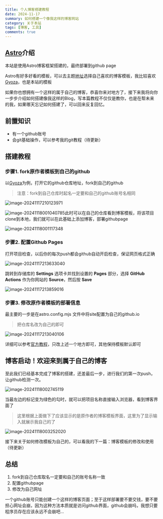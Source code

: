 ```yaml
---
title: 个人博客搭建教程
date: 2024-11-17
summary: 如何搭建一个像我这样的博客网站
category: 关于本站
tags: [博客, 工具]
comments: true
---
```


## [Astro](https://docs.astro.build/zh-cn/getting-started/)介绍

本站是使用Astro博客框架搭建的，最终部署到github page

Astro有好多好看的模板，可以去主题[地址](https://astro.build/themes/)选择自己喜欢的博客模板，我比较喜欢[Gyoza](https://github.com/lxchapu/astro-gyoza)，也是本站的模板

如果你也想拥有一个这样的属于自己的博客，恭喜你来对地方了，接下来我将向你一步步介绍如何搭建像我这样的Blog，写本篇教程不仅仅是教你，也是在帮未来的我，如果哪天忘记如何搭建了，可以回来反复回忆。

## 前置知识

- 有一个github账号
- 会git基础操作，可以参考我的git教程（待更新）

## 搭建教程

### 步骤1. fork原作者模板到自己的github

以[Gyoza](https://github.com/lxchapu/astro-gyoza)为例，打开它的github仓库地址，fork到自己的github

> 注意：fork到自己仓库时起名一定要和自己的github账号名相同

![image-20241117210123971](https://picture-note-1328988318.cos.ap-nanjing.myqcloud.com/Typora/202411172101199.png)

![image-20241118001040785](https://picture-note-1328988318.cos.ap-nanjing.myqcloud.com/Typora/202411180010937.png)此时可以在自己的仓库看到博客模板，将该项目clone到本地，我们就可以在此基础上添加博客，部署githubpage

![image-20241118001117348](https://picture-note-1328988318.cos.ap-nanjing.myqcloud.com/Typora/202411180011385.png)

### 步骤2. 配置Github Pages

打开项目检查，以后你的每次push都会github自动开启检查，保证网页格式正确

![image-20241117213633040](https://picture-note-1328988318.cos.ap-nanjing.myqcloud.com/Typora/202411172136136.png)

跳转到存储库的 **Settings** 选项卡并找到设置的 **Pages** 部分，选择 **GitHub Actions** 作为你网站的 **Source**，然后按 **Save**

![image-20241117213859016](https://picture-note-1328988318.cos.ap-nanjing.myqcloud.com/Typora/202411172138161.png)

### 步骤3. 修改原作者模板的部署信息

最主要的一步是在astro.config.mjs 文件中将site配置为自己的github.io

> 把仓库名改为自己的即可

![image-20241117213040106](https://picture-note-1328988318.cos.ap-nanjing.myqcloud.com/Typora/202411172130197.png)

详细可以参考[官方教程](https://docs.astro.build/zh-cn/guides/deploy/github/)，只改上述一个地方即可，其他保持模板默认即可

## 博客启动！欢迎来到属于自己的博客

至此我们已经基本完成了博客的搭建，还差最后一步，进行我们的第一次push，让github检测一次。

![image-20241118002745119](https://picture-note-1328988318.cos.ap-nanjing.myqcloud.com/Typora/202411180027165.png)

当最左边的标记变为绿色的勾时，就可以把项目名称直接输入浏览器，看到博客界面了

> 这里根据上面做下了应该显示的是原作者的博客模板界面，这里为了显示输入就展示我自己的了

![image-20241118003252020](https://picture-note-1328988318.cos.ap-nanjing.myqcloud.com/Typora/202411180032228.png)

接下来关于如何修改模板为自己的，可以看我的下一篇：博客模板的修改和使用（待更新）

## 总结

1. fork到自己仓库取名一定要和自己的账号名称一致
2. 配置githubpage
3. 修改为自己网址

一个github账号只能创建一个这样的博客页面；至于这样部署要不要交钱，要不要担心网址会崩，因为这种方法本质就是访问github界面，github会崩吗，我想只要程序员存在应该永远不会崩吧...
